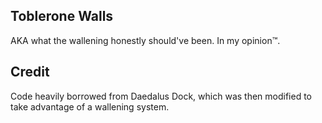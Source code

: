 ## Toblerone Walls
AKA what the wallening honestly should've been. In my opinion:tm:.

## Credit

Code heavily borrowed from Daedalus Dock, which was then modified to take advantage of a wallening system.
